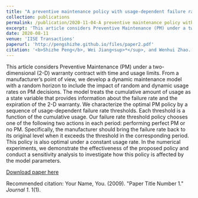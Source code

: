 ```yaml
---
title: "A preventive maintenance policy with usage-dependent failure rate thresholds under two-dimensional warranties"
collection: publications
permalink: /publication/2020-11-04-A preventive maintenance policy with usage-dependent failure rate thresholds under two-dimensional warranties-number-2.md
excerpt: 'This article considers Preventive Maintenance (PM) under a two-dimensional (2-D) warranty contract with time and usage limits. From a manufacturer’s point of view, we develop a dynamic maintenance model with a random horizon to include the impact of random and dynamic usage rates on PM decisions. The model treats the cumulative amount of usage as a state variable that provides information about the failure rate and the expiration of the 2-D warranty. We characterize the optimal PM policy by a sequence of usage-dependent failure rate thresholds. Each threshold is a function of the cumulative usage. Our failure rate threshold policy chooses one of the following two actions in each period: performing perfect PM or no PM. Specifically, the manufacturer should bring the failure rate back to its original level when it exceeds the threshold in the corresponding period. This policy is also optimal under a constant usage rate. In the numerical experiments, we demonstrate the effectiveness of the proposed policy and conduct a sensitivity analysis to investigate how this policy is affected by the model parameters.'
date: 2020-08-11
venue: 'IISE Transactions'
paperurl: 'http://pengshizhe.github.io/files/paper2.pdf'
citation: '<b>Shizhe Peng</b>, Wei Jiang<sup>*</sup>, and Wenhui Zhao. (2021). <i>IISE Transactions</i>, 53(11), 1231–1243.'
---
```

This article considers Preventive Maintenance (PM) under a two-dimensional (2-D) warranty contract with time and usage limits. From a manufacturer’s point of view, we develop a dynamic maintenance model with a random horizon to include the impact of random and dynamic usage rates on PM decisions. The model treats the cumulative amount of usage as a state variable that provides information about the failure rate and the expiration of the 2-D warranty. We characterize the optimal PM policy by a sequence of usage-dependent failure rate thresholds. Each threshold is a function of the cumulative usage. Our failure rate threshold policy chooses one of the following two actions in each period: performing perfect PM or no PM. Specifically, the manufacturer should bring the failure rate back to its original level when it exceeds the threshold in the corresponding period. This policy is also optimal under a constant usage rate. In the numerical experiments, we demonstrate the effectiveness of the proposed policy and conduct a sensitivity analysis to investigate how this policy is affected by the model parameters.

[Download paper here](http://pengshizhe.github.io/files/paper2.pdf)

Recommended citation: Your Name, You. (2009). "Paper Title Number 1." <i>Journal 1</i>. 1(1).

